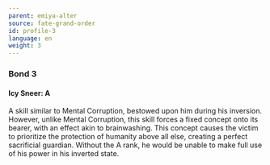 ```yaml
---
parent: emiya-alter
source: fate-grand-order
id: profile-3
language: en
weight: 3
---
```


### Bond 3

#### Icy Sneer: A

A skill similar to Mental Corruption, bestowed upon him during his inversion.
However, unlike Mental Corruption, this skill forces a fixed concept onto its bearer, with an effect akin to brainwashing.
This concept causes the victim to prioritize the protection of humanity above all else, creating a perfect sacrificial guardian.
Without the A rank, he would be unable to make full use of his power in his inverted state.
